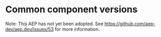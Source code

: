 # Common component versions

Note: This AEP has not yet been adopted. See
https://github.com/aep-dev/aep.dev/issues/53 for more information.
